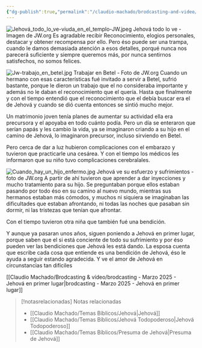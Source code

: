 ```yaml
---
{"dg-publish":true,"permalink":"/claudio-machado/brodcasting-and-video/busquemos-el-reconocimiento-de-jehova/","title":"Busquemos el reconocimiento de Jehová","tags":["experiencia","Matrimonio","Enfermedad","Sufrimiento","reconocimiento","brodcasting"]}
---
```


![Jehová_todo_lo_ve-viuda_en_el_templo-JW.jpeg](/img/user/07%20-%20Personal/Im%C3%A1genes/Jehov%C3%A1_todo_lo_ve-viuda_en_el_templo-JW.jpeg)
<span class="pie-foto"> Jehová todo lo ve - Imagen de JW.org</span>
Es agradable recibir Reconocimiento, elogios personales, destacar y obtener recompensa por ello. Pero éso puede ser una trampa, cuando le damos demasiada atención a esos detalles, porqué nunca nos parecerá suficiente y siempre queremos más, por nunca sentirnos satisfechos, no somos felices. 

![Jw-trabajo_en_betel.jpg](/img/user/07%20-%20Personal/Im%C3%A1genes/Jw-trabajo_en_betel.jpg)
<span class="pie-foto">Trabajar en Betel - Foto de JW.org</span>
Cuando un hermano con esas características fué invitado a servir a Betel, sufrió bastante, porque le dieron un trabajo que el no consideraba importante y además no le daban el reconocimiento que el quería. Hasta que finalmente y con el tiempo entendió que el reconocimiento que el debía buscar era el de Jehová y cuando se dió cuenta entonces se sintió mucho mejor.

Un matrimonio joven tenía planes de aumentar su actividad ella era precursora y el apoyaba en todo cuánto podía.
Pero un día se enteraron que serían papás y les cambio la vida, ya se imaginaron criando a su hijo en el camino de Jehová, lo imaginaron precursor, incluso sirviendo en Betel. 

Pero cerca de dar a luz hubieron complicaciones con el embarazo y tuvieron que practicarle una cesárea. Y con el tiempo los médicos les informaron que su niño tuvo complicaciones cerebralales. 

![Cuando_hay_un_hijo_enfermo.jpg](/img/user/07%20-%20Personal/Im%C3%A1genes/Cuando_hay_un_hijo_enfermo.jpg)
<span class="pie-foto">Jehová ve su esfuerzo y sufrimientos - foto de JW.org</span>
A partir de ahí tuvieron que aprender a dar inyecciones y mucho tratamiento para su hijo. Se preguntaban porque ellos estaban pasando por todo éso en su camino al nuevo mundo, mientras sus hermanos estaban más cómodos, y muchos ni siquiera se imaginaban las dificultades que estaban afrontando, ni todas las noches que pasaban sin dormir, ni las tristezas que tenían que afrontar.

Con el tiempo tuvieron otra niña que también fué una bendición. 

Y aunque ya pasaran unos años, siguen poniendo a Jehová en primer lugar, porque saben que el si está conciente de todo su sufrimiento y por éso pueden ver las bendiciones que Jehová les está dando. La esposa cuenta que escribe cada cosa que entiende es una bendición de Jehová, éso le ayuda a seguir estando agradecida. Y ve el amor de Jehová en circunstancias tan difíciles 

[[Claudio Machado/Brodcasting & vídeo/brodcasting - Marzo 2025 - Jehová en primer lugar\|brodcasting - Marzo 2025 - Jehová en primer lugar]]


> [!notasrelacionadas] Notas relacionadas
> - [[Claudio Machado/Temas Bíblicos/Jehová\|Jehová]]
> - [[Claudio Machado/Temas Bíblicos/Jehová Todopoderoso\|Jehová Todopoderoso]]
> - [[Claudio Machado/Temas Bíblicos/Presuma de Jehová\|Presuma de Jehová]]

